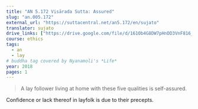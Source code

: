 ```yaml
---
title: "AN 5.172 Visārada Sutta: Assured"
slug: "an.005.172"
external_url: "https://suttacentral.net/an5.172/en/sujato"
translator: sujato
drive_links: ["https://drive.google.com/file/d/161Ob4G8DW7pHnDD3VnF816_1NCM7ZZnO/view?usp=drivesdk"]
course: ethics
tags:
  - an
  - lay
# buddha tag covered by Nyanamoli's *Life*
year: 2018
pages: 1
---
```


> A lay follower living at home with these five qualities is self-assured.

Confidence or lack thereof in layfolk is due to their precepts.

